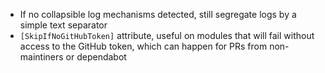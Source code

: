 *   If no collapsible log mechanisms detected, still segregate logs by a simple text separator
*   `[SkipIfNoGitHubToken]` attribute, useful on modules that will fail without access to the GitHub token, which can happen for PRs from non-maintiners or dependabot

